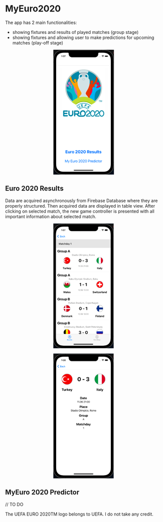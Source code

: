 # MyEuro2020

The app has 2 main functionalities:
- showing fixtures and results of played matches (group stage)
- showing fixtures and allowing user to make predictions for upcoming matches (play-off stage)

<p align="center"><img src="/screens/1.png" witdh="200" height="400" alt=""></p>

## Euro 2020 Results

Data are acquired asynchronously from Firebase Database where they are properly structured. Then acquired data are displayed in table view. After clicking on selected match, the new game controller is presented with all important information about selected match.

<p align="center"><img src="/screens/2.png" witdh="200" height="400" alt=""></p>
<p align="center"><img src="/screens/3.png" witdh="200" height="400" alt=""></p>

## MyEuro 2020 Predictor

// TO DO




The UEFA EURO 2020TM logo belongs to UEFA. I do not take any credit.
